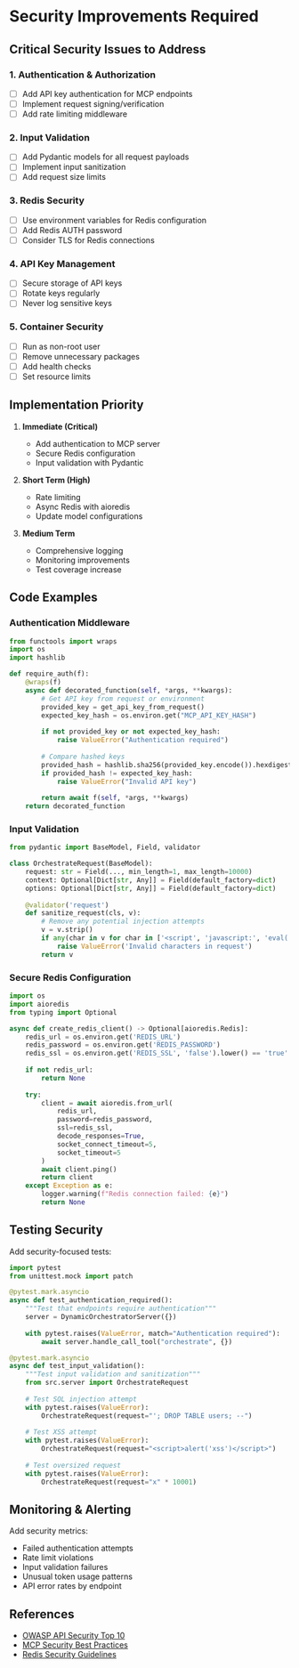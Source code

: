 # Security Improvements Required

## Critical Security Issues to Address

### 1. Authentication & Authorization
- [ ] Add API key authentication for MCP endpoints
- [ ] Implement request signing/verification
- [ ] Add rate limiting middleware

### 2. Input Validation
- [ ] Add Pydantic models for all request payloads
- [ ] Implement input sanitization
- [ ] Add request size limits

### 3. Redis Security
- [ ] Use environment variables for Redis configuration
- [ ] Add Redis AUTH password
- [ ] Consider TLS for Redis connections

### 4. API Key Management
- [ ] Secure storage of API keys
- [ ] Rotate keys regularly
- [ ] Never log sensitive keys

### 5. Container Security
- [ ] Run as non-root user
- [ ] Remove unnecessary packages
- [ ] Add health checks
- [ ] Set resource limits

## Implementation Priority

1. **Immediate (Critical)**
   - Add authentication to MCP server
   - Secure Redis configuration
   - Input validation with Pydantic

2. **Short Term (High)**
   - Rate limiting
   - Async Redis with aioredis
   - Update model configurations

3. **Medium Term**
   - Comprehensive logging
   - Monitoring improvements
   - Test coverage increase

## Code Examples

### Authentication Middleware
```python
from functools import wraps
import os
import hashlib

def require_auth(f):
    @wraps(f)
    async def decorated_function(self, *args, **kwargs):
        # Get API key from request or environment
        provided_key = get_api_key_from_request()
        expected_key_hash = os.environ.get("MCP_API_KEY_HASH")
        
        if not provided_key or not expected_key_hash:
            raise ValueError("Authentication required")
        
        # Compare hashed keys
        provided_hash = hashlib.sha256(provided_key.encode()).hexdigest()
        if provided_hash != expected_key_hash:
            raise ValueError("Invalid API key")
            
        return await f(self, *args, **kwargs)
    return decorated_function
```

### Input Validation
```python
from pydantic import BaseModel, Field, validator

class OrchestrateRequest(BaseModel):
    request: str = Field(..., min_length=1, max_length=10000)
    context: Optional[Dict[str, Any]] = Field(default_factory=dict)
    options: Optional[Dict[str, Any]] = Field(default_factory=dict)
    
    @validator('request')
    def sanitize_request(cls, v):
        # Remove any potential injection attempts
        v = v.strip()
        if any(char in v for char in ['<script', 'javascript:', 'eval(']):
            raise ValueError('Invalid characters in request')
        return v
```

### Secure Redis Configuration
```python
import os
import aioredis
from typing import Optional

async def create_redis_client() -> Optional[aioredis.Redis]:
    redis_url = os.environ.get('REDIS_URL')
    redis_password = os.environ.get('REDIS_PASSWORD')
    redis_ssl = os.environ.get('REDIS_SSL', 'false').lower() == 'true'
    
    if not redis_url:
        return None
    
    try:
        client = await aioredis.from_url(
            redis_url,
            password=redis_password,
            ssl=redis_ssl,
            decode_responses=True,
            socket_connect_timeout=5,
            socket_timeout=5
        )
        await client.ping()
        return client
    except Exception as e:
        logger.warning(f"Redis connection failed: {e}")
        return None
```

## Testing Security

Add security-focused tests:

```python
import pytest
from unittest.mock import patch

@pytest.mark.asyncio
async def test_authentication_required():
    """Test that endpoints require authentication"""
    server = DynamicOrchestratorServer({})
    
    with pytest.raises(ValueError, match="Authentication required"):
        await server.handle_call_tool("orchestrate", {})

@pytest.mark.asyncio
async def test_input_validation():
    """Test input validation and sanitization"""
    from src.server import OrchestrateRequest
    
    # Test SQL injection attempt
    with pytest.raises(ValueError):
        OrchestrateRequest(request="'; DROP TABLE users; --")
    
    # Test XSS attempt
    with pytest.raises(ValueError):
        OrchestrateRequest(request="<script>alert('xss')</script>")
    
    # Test oversized request
    with pytest.raises(ValueError):
        OrchestrateRequest(request="x" * 10001)
```

## Monitoring & Alerting

Add security metrics:
- Failed authentication attempts
- Rate limit violations
- Input validation failures
- Unusual token usage patterns
- API error rates by endpoint

## References
- [OWASP API Security Top 10](https://owasp.org/www-project-api-security/)
- [MCP Security Best Practices](https://modelcontextprotocol.io/docs/security)
- [Redis Security Guidelines](https://redis.io/docs/management/security/)